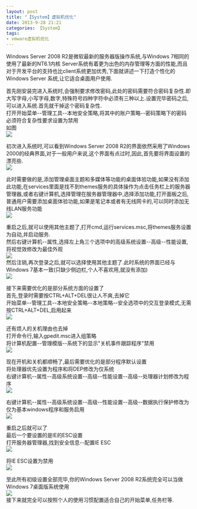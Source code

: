 ```yaml
---
layout: post
title: "【System】虚拟机优化"
date: 2013-9-28 21:21
categories: 【System】
tags:
- vmware虚拟机优化
---
```

Windows Server 2008 R2是微软最新的服务器版操作系统,与Windows 7相同的使用了最新的NT6.1内核
Server系统有着更为出色的内存管理等方面的性能,而且对于开发平台的支持也比client系统更加优秀,下面就讲述一下打造个性化的Windows Server 系统,让它适合桌面用户使用.  

首先刚安装完进入系统时,会强制要求修改密码,此处的密码需要符合密码复杂性.即大写字母,小写字母,数字,特殊符号四种字符中必须有三种以上.设置完毕密码之后,可以进入系统.首先就干掉这个密码复杂性.  
打开开始菜单--管理工具--本地安全策略,将其中的账户策略--密码策略下的密码必须符合复杂性要求设置为禁用  
如图  
![](http://hiphotos.baidu.com/enixdq3/pic/item/4371150b42942b14b0351d0c.jpg)  

<!-- more -->

初次进入系统时,可以看到Windows Server 2008 R2的界面依然采用了Windows 2000的经典界面,对于一般用户来说,这个界面有点过时,因此,首先要将界面设置的漂亮些.  
![](http://hiphotos.baidu.com/enixdq3/pic/item/5c7d3c768e7e2431b151b9ed.jpg)  

此时需要做的是,添加管理桌面主题和多媒体等功能的桌面体验功能,如果没有添加此功能,在services里面是找不到themes服务的具体操作为点击任务栏上的服务器管理器,或者右键计算机,选择管理在服务器管理器中,选择添加功能,打开面板之后,普通用户需要添加桌面体验功能,如果是笔记本或者有无线网卡的,可以同时添加无线LAN服务功能  
![](http://hiphotos.baidu.com/enixdq3/pic/item/14370a3c8990462abba1670c.jpg)  

重启之后,就可以使用其他主题了,打开cmd,运行services.msc,将themes服务设置为自动,并启动服务.  
然后右键计算机--属性,选择左上角三个选项中的高级系统设置--高级--性能设置,将视觉效修改为最佳外观  
![](http://hiphotos.baidu.com/enixdq3/pic/item/6ec4020b5502b23594ca6b0c.jpg)  
然后注销,再次登录之后,就可以选择使用其他主题了.此时系统的界面已经与Windows 7基本一致(只缺少侧边栏,个人不喜欢用,就没有添加)  
![](http://hiphotos.baidu.com/enixdq3/pic/item/25a52618408d206f42a9ad02.jpg)  

接下来需要优化的是部分系统方面的设置了  
首先,登录时需要按CTRL+ALT+DEL很让人不爽,去掉它  
开始菜单--管理工具--本地安全策略--本地策略--安全选项中的交互登录模式,无需按CTRL+ALT+DEL,启用起来  
![](http://hiphotos.baidu.com/enixdq3/pic/item/50cef208a471e7e53ac7630c.jpg)  

还有烦人的关机理由也去掉  
打开命令行,输入gpedit.msc进入组策略  
将计算机配置--管理模版--系统下的显示"关机事件跟踪程序"禁用  
![](http://hiphotos.baidu.com/enixdq3/pic/item/2521f7d8279ac00610df9b02.jpg)  

现在开机和关机都顺畅了,最后需要优化的是部分程序默认设置  
将处理器优先设置为程序和将DEP修改为仅系统  
右键计算机--属性--高级系统设置--高级--性能设置--高级--处理器计划修改为程序  
![](http://hiphotos.baidu.com/enixdq3/pic/item/9c2e098386115b956d811901.jpg)  

右键计算机--属性--高级系统设置--高级--性能设置--高级--数据执行保护修改为仅为基本windows程序和服务启用  
![](http://hiphotos.baidu.com/enixdq3/pic/item/16f1b43e9547ecc655e72301.jpg)  

重启之后就可以了  
最后一个要设置的是IE的ESC设置  
打开服务器管理器,找到安全信息--配置IE ESC  
![](http://hiphotos.baidu.com/enixdq3/pic/item/ad7b331fc99f6a354034170c.jpg)  

将IE ESC设置为禁用  
![](http://hiphotos.baidu.com/enixdq3/pic/item/b4a0dac3e02b121fe4dd3b01.jpg)  

至此所有初级设置全部完毕,你的Windows Server 2008 R2系统完全可以当做Windows 7桌面版系统使用  
![](http://hiphotos.baidu.com/enixdq3/pic/item/881f5b1aa05f6ad0ae513301.jpg)  
接下来就完全可以按照个人的使用习惯配置适合自己的开始菜单,任务栏等.